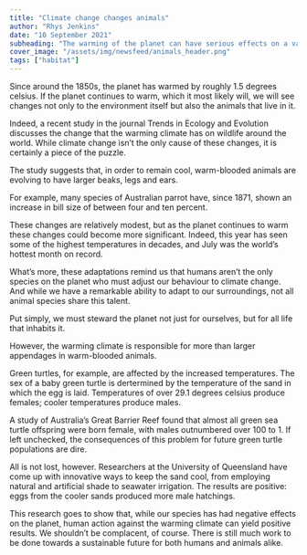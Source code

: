 ```yaml
---
title: "Climate change changes animals"
author: "Rhys Jenkins"
date: "10 September 2021"
subheading: "The warming of the planet can have serious effects on a variety of ecosystems. Which animals are affected and is there anything to be done?"
cover_image: "/assets/img/newsfeed/animals_header.png"  
tags: ["habitat"]
---
```


Since around the 1850s, the planet has warmed by roughly 1.5 degrees celsius. If the planet continues to warm, which it most likely will, we will see changes not only to the environment itself but also the animals that live in it. 

Indeed, a recent study in the journal Trends in Ecology and Evolution discusses the change that the warming climate has on wildlife around the world. While climate change isn’t the only cause of these changes, it is certainly a piece of the puzzle.

The study suggests that, in order to remain cool, warm-blooded animals are evolving to have larger beaks, legs and ears.

For example, many species of Australian parrot have, since 1871, shown an increase in bill size of between four and ten percent.

These changes are relatively modest, but as the planet continues to warm these changes could become more significant. Indeed, this year has seen some of the highest temperatures in decades, and July was the world’s hottest month on record. 

What’s more, these adaptations remind us that humans aren’t the only species on the planet who must adjust our behaviour to climate change. And while we have a remarkable ability to adapt to our surroundings, not all animal species share this talent. 

Put simply, we must steward the planet not just for ourselves, but for all life that inhabits it.

However, the warming climate is responsible for more than larger appendages in warm-blooded animals. 

Green turtles, for example, are affected by the increased temperatures. The sex of a baby green turtle is dertermined by the temperature of the sand in which the egg is laid. Temperatures of over 29.1 degrees celsius produce females; cooler temperatures produce males.

A study of Australia’s Great Barrier Reef found that almost all green sea turtle offspring were born female, with males outnumbered over 100 to 1. If left unchecked, the consequences of this problem for future green turtle populations are dire.

All is not lost, however. Researchers at the University of Queensland have come up with innovative ways to keep the sand cool, from employing natural and artificial shade to seawater irrigation. The results are positive: eggs from the cooler sands produced more male hatchings. 

This research goes to show that, while our species has had negative effects on the planet, human action against the warming climate can yield positive results. We shouldn’t be complacent, of course. There is still much work to be done towards a sustainable future for both humans and animals alike. 